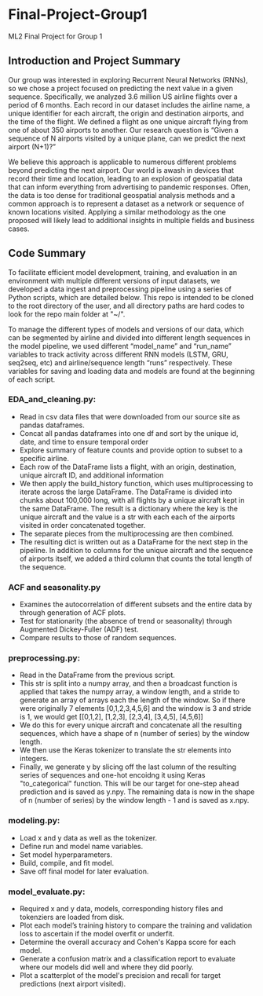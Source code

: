 # Final-Project-Group1
ML2 Final Project for Group 1

## Introduction and Project Summary
Our group was interested in exploring Recurrent Neural Networks (RNNs), so we chose a project focused on predicting the next value in a given sequence.  Specifically, we analyzed 3.6 million US airline flights over a period of 6 months.  Each record in our dataset includes the airline name, a unique identifier for each aircraft, the origin and destination airports, and the time of the flight.  We defined a flight as one unique aircraft flying from one of about 350 airports to another.  Our research question is “Given a sequence of N airports visited by a unique plane, can we predict the next airport (N+1)?”

We believe this approach is applicable to numerous different problems beyond predicting the next airport.  Our world is awash in devices that record their time and location, leading to an explosion of geospatial data that can inform everything from advertising to pandemic responses.  Often, the data is too dense for traditional geospatial analysis methods and a common approach is to represent a dataset as a network or sequence of known locations visited.  Applying a similar methodology as the one proposed will likely lead to additional insights in multiple fields and business cases.

## Code Summary
To facilitate efficient model development, training, and evaluation in an environment with multiple different versions of input datasets, we developed a data ingest and preprocessing pipeline using a series of Python scripts, which are detailed below.  This repo is intended to be cloned to the root directory of the user, and all directory paths are hard codes to look for the repo main folder at "~/".

To manage the different types of models and versions of our data, which can be segmented by airline and divided into different length sequences in the model pipeline, we used different “model_name” and “run_name” variables to track activity across different RNN models (LSTM, GRU, seq2seq, etc) and airline/sequence length “runs” respectively.  These variables for saving and loading data and models are found at the beginning of each script.


### EDA_and_cleaning.py:
- Read in csv data files that were downloaded from our source site as pandas dataframes.
- Concat all pandas dataframes into one df and sort by the unique id, date, and time to ensure temporal order
- Explore summary of feature counts and provide option to subset to a specific airline.
- Each row of the DataFrame lists a flight, with an origin, destination, unique aircraft ID, and additional information
- We then apply the build_history function, which uses multiprocessing to iterate across the large DataFrame.  The DataFrame is divided into chunks about 100,000 long, with all flights by a unique aircraft kept in the same DataFrame.  The result is a dictionary where the key is the unique aircraft and the value is a str with each each of the airports visited in order concatenated together.
- The separate pieces from the multiprocessing are then combined.  
- The resulting dict is written out as a DataFrame for the next step in the pipeline.  In addition to columns for the unique aircraft and the sequence of airports itself, we added a third column that counts the total length of the sequence.  

### ACF and seasonality.py
- Examines the autocorrelation of different subsets and the entire data by through generation of ACF plots.
- Test for stationarity (the absence of trend or seasonality) through Augmented Dickey-Fuller (ADF) test.
- Compare results to those of random sequences.

### preprocessing.py:
- Read in the DataFrame from the previous script. 
- This str is split into a numpy array, and then a broadcast function is applied that takes the numpy array, a window length, and a stride to generate an array of arrays each the length of the window.  So if there were originally 7 elements [0,1,2,3,4,5,6] and the window is 3 and stride is 1, we would get
[[0,1,2],
[1,2,3],
[2,3,4],
[3,4,5],
[4,5,6]]
- We do this for every unique aircraft and concatenate all the resulting sequences, which have a shape of n (number of series) by the window length.
- We then use the Keras tokenizer to translate the str elements into integers.
- Finally, we generate y by slicing off the last column of the resulting series of sequences and one-hot encoidng it using Keras "to_categorical" function.  This will be our target for one-step ahead prediction and is saved as y.npy.  The remaining data is now in the shape of n (number of series) by the window length - 1 and is saved as x.npy.

### modeling.py:
- Load x and y data as well as the tokenizer.
- Define run and model name variables.
- Set model hyperparameters.
- Build, compile, and fit model.
- Save off final model for later evaluation.

### model_evaluate.py:
- Required x and y data, models, corresponding history files and tokenziers are loaded from disk. 
- Plot each model’s training history to compare the training and validation loss to ascertain if the model overfit or underfit.  
- Determine the overall accuracy and Cohen's Kappa score for each model.  
- Generate a confusion matrix and a classification report to evaluate where our models did well and where they did poorly.  
- Plot a scatterplot of the model's precision and recall for target predictions (next airport visited).  
